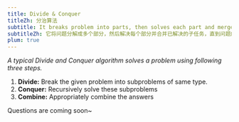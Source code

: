 ```yaml
---
title: Divide & Conquer
titleZh: 分治算法
subtitle: It breaks problem into parts, then solves each part and merges the solved subtasks until problem solved.
subtitleZh: 它将问题分解成多个部分，然后解决每个部分并合并已解决的子任务，直到问题解决。
plum: true
---
```


*A typical Divide and Conquer algorithm solves a problem using following three steps.*

1. **Divide:** Break the given problem into subproblems of same type.
2. **Conquer:** Recursively solve these subproblems
3. **Combine:** Appropriately combine the answers

Questions are coming soon~

<SubNav module="algorithms" />
